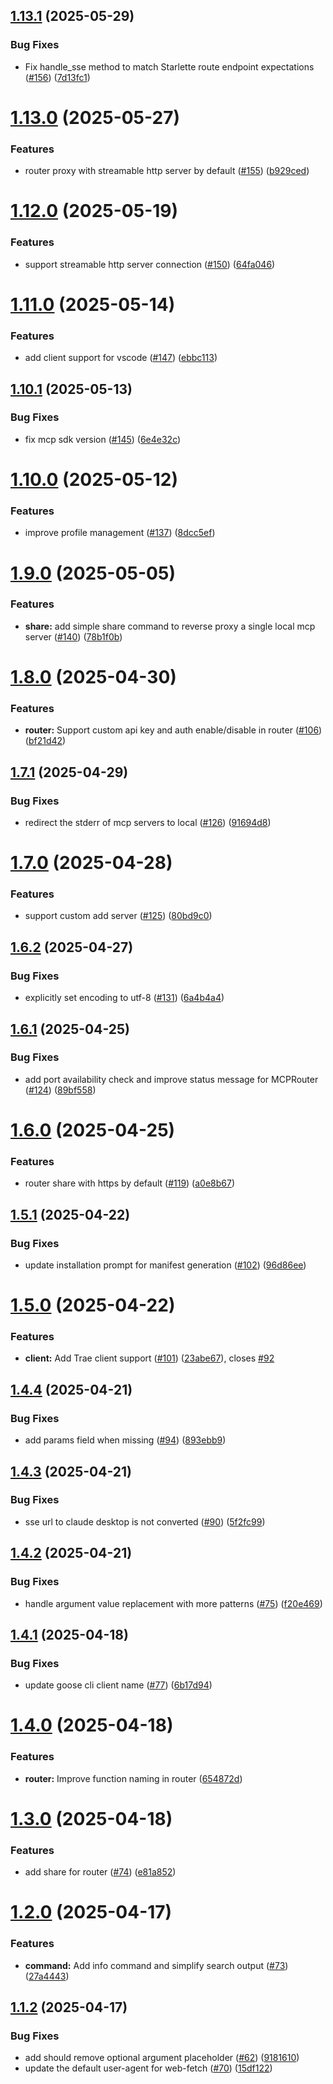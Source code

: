 ## [1.13.1](https://github.com/pathintegral-institute/mcpm.sh/compare/v1.13.0...v1.13.1) (2025-05-29)


### Bug Fixes

*  Fix handle_sse method to match Starlette route endpoint expectations ([#156](https://github.com/pathintegral-institute/mcpm.sh/issues/156)) ([7d13fc1](https://github.com/pathintegral-institute/mcpm.sh/commit/7d13fc12d25d454adf8dd424b2f3a9f39c256815))

# [1.13.0](https://github.com/pathintegral-institute/mcpm.sh/compare/v1.12.0...v1.13.0) (2025-05-27)


### Features

* router proxy with streamable http server by default ([#155](https://github.com/pathintegral-institute/mcpm.sh/issues/155)) ([b929ced](https://github.com/pathintegral-institute/mcpm.sh/commit/b929ced08b3c7e40736f107379360eabd817bf1d))

# [1.12.0](https://github.com/pathintegral-institute/mcpm.sh/compare/v1.11.0...v1.12.0) (2025-05-19)


### Features

* support streamable http server connection ([#150](https://github.com/pathintegral-institute/mcpm.sh/issues/150)) ([64fa046](https://github.com/pathintegral-institute/mcpm.sh/commit/64fa046eaa596f3d94e5f13fc132a19f46af2cf9))

# [1.11.0](https://github.com/pathintegral-institute/mcpm.sh/compare/v1.10.1...v1.11.0) (2025-05-14)


### Features

* add client support for vscode ([#147](https://github.com/pathintegral-institute/mcpm.sh/issues/147)) ([ebbc113](https://github.com/pathintegral-institute/mcpm.sh/commit/ebbc113fcc7be86682ff0873eb94c9320b59f854))

## [1.10.1](https://github.com/pathintegral-institute/mcpm.sh/compare/v1.10.0...v1.10.1) (2025-05-13)


### Bug Fixes

* fix mcp sdk version ([#145](https://github.com/pathintegral-institute/mcpm.sh/issues/145)) ([6e4e32c](https://github.com/pathintegral-institute/mcpm.sh/commit/6e4e32c4383ac84defe191355205012a0ce5cef1))

# [1.10.0](https://github.com/pathintegral-institute/mcpm.sh/compare/v1.9.0...v1.10.0) (2025-05-12)


### Features

* improve profile management ([#137](https://github.com/pathintegral-institute/mcpm.sh/issues/137)) ([8dcc5ef](https://github.com/pathintegral-institute/mcpm.sh/commit/8dcc5efd0789f06d1d4459fd8c6f4e6e6bcb2aa6))

# [1.9.0](https://github.com/pathintegral-institute/mcpm.sh/compare/v1.8.0...v1.9.0) (2025-05-05)


### Features

* **share:** add simple share command to reverse proxy a single local mcp server ([#140](https://github.com/pathintegral-institute/mcpm.sh/issues/140)) ([78b1f0b](https://github.com/pathintegral-institute/mcpm.sh/commit/78b1f0b49861608e054e3c6f09c6d5d71174dd68))

# [1.8.0](https://github.com/pathintegral-institute/mcpm.sh/compare/v1.7.1...v1.8.0) (2025-04-30)


### Features

* **router:** Support custom api key and auth enable/disable in router ([#106](https://github.com/pathintegral-institute/mcpm.sh/issues/106)) ([bf21d42](https://github.com/pathintegral-institute/mcpm.sh/commit/bf21d42cd4d5297edda22b7bf75008e962003b76))

## [1.7.1](https://github.com/pathintegral-institute/mcpm.sh/compare/v1.7.0...v1.7.1) (2025-04-29)


### Bug Fixes

* redirect the stderr of mcp servers to local ([#126](https://github.com/pathintegral-institute/mcpm.sh/issues/126)) ([91694d8](https://github.com/pathintegral-institute/mcpm.sh/commit/91694d8092a5b3e578d8a8ff93f1807fb5ce2326))

# [1.7.0](https://github.com/pathintegral-institute/mcpm.sh/compare/v1.6.2...v1.7.0) (2025-04-28)


### Features

* support custom add server ([#125](https://github.com/pathintegral-institute/mcpm.sh/issues/125)) ([80bd9c0](https://github.com/pathintegral-institute/mcpm.sh/commit/80bd9c03120a0b2d9d99173754243eff3feb5811))

## [1.6.2](https://github.com/pathintegral-institute/mcpm.sh/compare/v1.6.1...v1.6.2) (2025-04-27)


### Bug Fixes

* explicitly set encoding to utf-8 ([#131](https://github.com/pathintegral-institute/mcpm.sh/issues/131)) ([6a4b4a4](https://github.com/pathintegral-institute/mcpm.sh/commit/6a4b4a4ce693642f2b307ef333b0217272a598a0))

## [1.6.1](https://github.com/pathintegral-institute/mcpm.sh/compare/v1.6.0...v1.6.1) (2025-04-25)


### Bug Fixes

* add port availability check and improve status message for MCPRouter ([#124](https://github.com/pathintegral-institute/mcpm.sh/issues/124)) ([89bf558](https://github.com/pathintegral-institute/mcpm.sh/commit/89bf5583ce19e6542a5bad4ff58a0dd1ad4198bc))

# [1.6.0](https://github.com/pathintegral-institute/mcpm.sh/compare/v1.5.1...v1.6.0) (2025-04-25)


### Features

* router share with https by default ([#119](https://github.com/pathintegral-institute/mcpm.sh/issues/119)) ([a0e8b67](https://github.com/pathintegral-institute/mcpm.sh/commit/a0e8b673d3895d89e54f2be266ce3193f53d4c6d))

## [1.5.1](https://github.com/pathintegral-institute/mcpm.sh/compare/v1.5.0...v1.5.1) (2025-04-22)


### Bug Fixes

* update installation prompt for manifest generation ([#102](https://github.com/pathintegral-institute/mcpm.sh/issues/102)) ([96d86ee](https://github.com/pathintegral-institute/mcpm.sh/commit/96d86ee8a58fd6703992260230ed8c0f52b045eb))

# [1.5.0](https://github.com/pathintegral-institute/mcpm.sh/compare/v1.4.4...v1.5.0) (2025-04-22)


### Features

* **client:** Add Trae client support ([#101](https://github.com/pathintegral-institute/mcpm.sh/issues/101)) ([23abe67](https://github.com/pathintegral-institute/mcpm.sh/commit/23abe6705543b65560e7a9e48e664f8490428f1b)), closes [#92](https://github.com/pathintegral-institute/mcpm.sh/issues/92)

## [1.4.4](https://github.com/pathintegral-institute/mcpm.sh/compare/v1.4.3...v1.4.4) (2025-04-21)


### Bug Fixes

* add params field when missing ([#94](https://github.com/pathintegral-institute/mcpm.sh/issues/94)) ([893ebb9](https://github.com/pathintegral-institute/mcpm.sh/commit/893ebb9b2cc6102e9d0128805bad7a105a2a36a1))

## [1.4.3](https://github.com/pathintegral-institute/mcpm.sh/compare/v1.4.2...v1.4.3) (2025-04-21)


### Bug Fixes

* sse url to claude desktop is not converted ([#90](https://github.com/pathintegral-institute/mcpm.sh/issues/90)) ([5f2fc99](https://github.com/pathintegral-institute/mcpm.sh/commit/5f2fc9954bed98c18f3e33859bfa570ff88e1157))

## [1.4.2](https://github.com/pathintegral-institute/mcpm.sh/compare/v1.4.1...v1.4.2) (2025-04-21)


### Bug Fixes

* handle argument value replacement with more patterns ([#75](https://github.com/pathintegral-institute/mcpm.sh/issues/75)) ([f20e469](https://github.com/pathintegral-institute/mcpm.sh/commit/f20e46966fa77dc459e81de08e5c98f05cf3116e))

## [1.4.1](https://github.com/pathintegral-institute/mcpm.sh/compare/v1.4.0...v1.4.1) (2025-04-18)


### Bug Fixes

* update goose cli client name ([#77](https://github.com/pathintegral-institute/mcpm.sh/issues/77)) ([6b17d94](https://github.com/pathintegral-institute/mcpm.sh/commit/6b17d94f97cf0b4d01ad1f11e8b1abb169afc509))

# [1.4.0](https://github.com/pathintegral-institute/mcpm.sh/compare/v1.3.0...v1.4.0) (2025-04-18)


### Features

* **router:** Improve function naming in router ([654872d](https://github.com/pathintegral-institute/mcpm.sh/commit/654872dec5d7588f115bab67a08ac2779e9383f3))

# [1.3.0](https://github.com/pathintegral-institute/mcpm.sh/compare/v1.2.0...v1.3.0) (2025-04-18)


### Features

* add share for router ([#74](https://github.com/pathintegral-institute/mcpm.sh/issues/74)) ([e81a852](https://github.com/pathintegral-institute/mcpm.sh/commit/e81a85214f2287acea2b6b667a47a0e7d6f5e462))

# [1.2.0](https://github.com/pathintegral-institute/mcpm.sh/compare/v1.1.2...v1.2.0) (2025-04-17)


### Features

* **command:** Add info command and simplify search output ([#73](https://github.com/pathintegral-institute/mcpm.sh/issues/73)) ([27a4443](https://github.com/pathintegral-institute/mcpm.sh/commit/27a44434c5afe72ee1ceec1b2ef2b6b6a1698f5f))

## [1.1.2](https://github.com/pathintegral-institute/mcpm.sh/compare/v1.1.1...v1.1.2) (2025-04-17)


### Bug Fixes

* add should remove optional argument placeholder ([#62](https://github.com/pathintegral-institute/mcpm.sh/issues/62)) ([9181610](https://github.com/pathintegral-institute/mcpm.sh/commit/9181610fb886944df172f60a5112d20893e25a87))
* update the default user-agent for web-fetch ([#70](https://github.com/pathintegral-institute/mcpm.sh/issues/70)) ([15df122](https://github.com/pathintegral-institute/mcpm.sh/commit/15df12212a7a8ffc9d0ae98d0420cae448fff92a))
